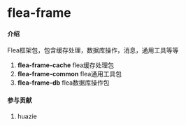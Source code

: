 # flea-frame

#### 介绍
Flea框架包，包含缓存处理，数据库操作，消息，通用工具等等
1. <b>flea-frame-cache</b> flea缓存处理包
2. <b>flea-frame-common</b> flea通用工具包
3. <b>flea-frame-db</b> flea数据库操作包
#### 参与贡献
1. huazie 
